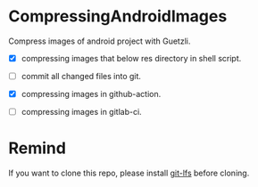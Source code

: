 # CompressingAndroidImages
Compress images of android project with Guetzli.

- [x] compressing images that below res directory in shell script.
- [ ] commit all changed files into git.
- [x] compressing images in github-action.
- [ ] compressing images in gitlab-ci.


# Remind 
If you want to clone this repo, please install [git-lfs](https://git-lfs.github.com/) before cloning.